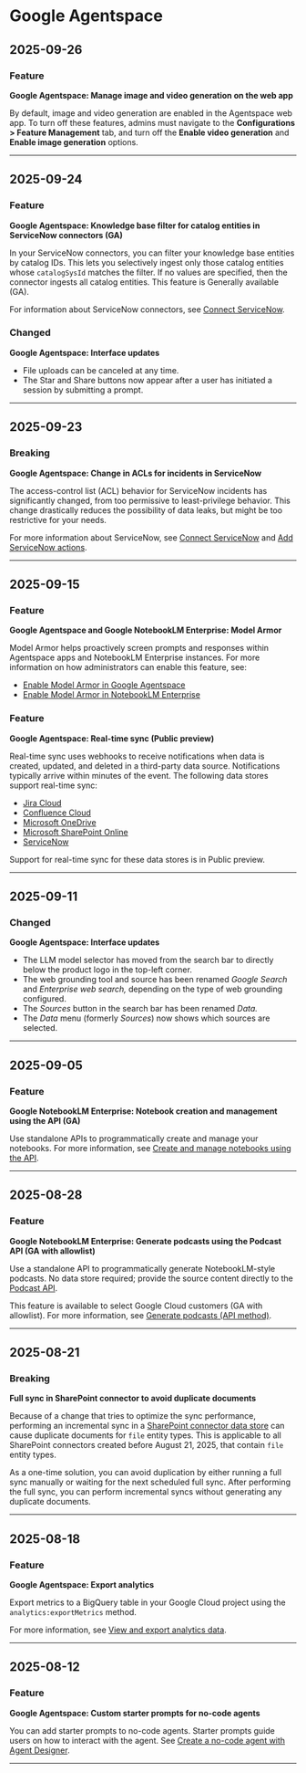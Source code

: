 # Google Agentspace

## 2025-09-26

### Feature

**Google Agentspace: Manage image and video generation on the web app**

By default, image and video generation are enabled in the Agentspace web app. To turn off these features, admins must navigate to the **Configurations > Feature Management** tab, and turn off the **Enable video generation** and **Enable image generation** options.

---
## 2025-09-24

### Feature

**Google Agentspace: Knowledge base filter for catalog entities in ServiceNow connectors (GA)**

In your ServiceNow connectors, you can filter your knowledge base entities by catalog IDs. This lets you selectively ingest only those catalog entities whose `catalogSysId` matches the filter.
If no values are specified, then the connector ingests all catalog entities. This feature is Generally available (GA).

For information about ServiceNow connectors, see [Connect ServiceNow](https://cloud.google.com/agentspace/docs/connect-servicenow).

### Changed

**Google Agentspace: Interface updates**

* File uploads can be canceled at any time.
* The Star and Share buttons now appear after a user has initiated a session by submitting a prompt.

---
## 2025-09-23

### Breaking

**Google Agentspace: Change in ACLs for incidents in ServiceNow**

The access-control list (ACL) behavior for ServiceNow incidents has significantly changed, from too permissive to least-privilege behavior. This change drastically reduces the possibility of data leaks, but might be too restrictive for your needs.

For more information about ServiceNow, see [Connect ServiceNow](https://cloud.google.com/agentspace/docs/connect-servicenow) and [Add ServiceNow actions](https://cloud.google.com/agentspace/docs/assistant-actions-servicenow).

---
## 2025-09-15

### Feature

**Google Agentspace and Google NotebookLM Enterprise: Model Armor**

Model Armor helps proactively screen prompts and responses within Agentspace apps and NotebookLM Enterprise instances. For more information on how administrators can enable this feature, see:

* [Enable Model Armor in Google Agentspace](https://cloud.google.com/agentspace/docs/enable-model-armor)
* [Enable Model Armor in NotebookLM Enterprise](https://cloud.google.com/agentspace/notebooklm-enterprise/docs/enable-model-armor)

### Feature

**Google Agentspace: Real-time sync (Public preview)**

Real-time sync uses webhooks to receive notifications when data is created, updated, and deleted in a third-party data source. Notifications typically arrive within minutes of the event. The following data stores support real-time sync:

* [Jira Cloud](https://cloud.google.com/agentspace/agentspace-enterprise/docs/connect-jira-cloud#enable_real-time_sync)
* [Confluence Cloud](https://cloud.google.com/agentspace/agentspace-enterprise/docs/connect-confluence-cloud#enable_real-time_sync)
* [Microsoft OneDrive](https://cloud.google.com/agentspace/agentspace-enterprise/docs/connect-onedrive#real-time-sync)
* [Microsoft SharePoint Online](https://cloud.google.com/agentspace/agentspace-enterprise/docs/connect-sharepoint-online#real-time-sync)
* [ServiceNow](https://cloud.google.com/agentspace/agentspace-enterprise/docs/connect-servicenow#real-time-sync)

Support for real-time sync for these data stores is in Public preview.

---
## 2025-09-11

### Changed

**Google Agentspace: Interface updates**

* The LLM model selector has moved from the search bar to directly below the product logo in the top-left corner.
* The web grounding tool and source has been renamed *Google Search* and *Enterprise web search,* depending on the type of web grounding configured.
* The *Sources* button in the search bar has been renamed *Data.*
* The *Data* menu (formerly *Sources*) now shows which sources are selected.

---
## 2025-09-05

### Feature

**Google NotebookLM Enterprise: Notebook creation and management using the API (GA)**

Use standalone APIs to programmatically create and manage your notebooks. For more information, see [Create and manage notebooks using the API](https://cloud.google.com/agentspace/notebooklm-enterprise/docs/api-notebooks).

---
## 2025-08-28

### Feature

**Google NotebookLM Enterprise: Generate podcasts using the Podcast API (GA with allowlist)**

Use a standalone API to programmatically generate NotebookLM-style podcasts. No data store required; provide the source content directly to the [Podcast API](https://cloud.google.com/agentspace/docs/reference/rest/v1/projects.locations.podcasts.operations).

This feature is available to select Google Cloud customers (GA with allowlist). For more information, see [Generate podcasts (API method)](https://cloud.google.com/agentspace/notebooklm-enterprise/docs/podcast-api).

---
## 2025-08-21

### Breaking

**Full sync in SharePoint connector to avoid duplicate documents**

Because of a change that tries to optimize the sync performance, performing an incremental sync in a [SharePoint connector data store](https://cloud.google.com/agentspace/docs/connect-sharepoint-online) can cause duplicate documents for `file` entity types. This is applicable to all SharePoint connectors created before August 21, 2025, that contain `file` entity types.

As a one-time solution, you can avoid duplication by either running a full sync manually or waiting for the next scheduled full sync. After performing the full sync, you can perform incremental syncs without generating any duplicate documents.

---
## 2025-08-18

### Feature

**Google Agentspace: Export analytics**

Export metrics to a BigQuery table in your Google Cloud project using the `analytics:exportMetrics` method.

For more information, see [View and export analytics data](https://cloud.google.com/agentspace/docs/view-analytics#export_metrics).

---
## 2025-08-12

### Feature

**Google Agentspace: Custom starter prompts for no-code agents**

You can add starter prompts to no-code agents. Starter prompts guide users on how to interact with the agent. See [Create a no-code agent with Agent Designer](https://cloud.google.com/agentspace/docs/agent-designer).

---
